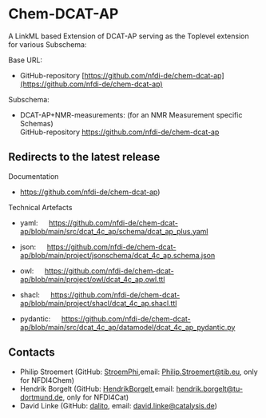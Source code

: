 Chem-DCAT-AP
========

A LinkML based Extension of DCAT-AP serving as the Toplevel extension for various Subschema:

Base URL:
- GitHub-repository [https://github.com/nfdi-de/chem-dcat-ap](https://github.com/nfdi-de/chem-dcat-ap)

Subschema:

- DCAT-AP+NMR-measurements: (for an NMR Measurement specific Schemas)
<BR> GitHub-repository https://github.com/nfdi-de/chem-dcat-ap


## Redirects to the latest release

Documentation
-  https://github.com/nfdi-de/chem-dcat-ap)

Technical Artefacts
- yaml: &emsp; https://github.com/nfdi-de/chem-dcat-ap/blob/main/src/dcat_4c_ap/schema/dcat_ap_plus.yaml
- json: &emsp; https://github.com/nfdi-de/chem-dcat-ap/blob/main/project/jsonschema/dcat_4c_ap.schema.json
- owl: &emsp; https://github.com/nfdi-de/chem-dcat-ap/blob/main/project/owl/dcat_4c_ap.owl.ttl

- shacl: &emsp; https://github.com/nfdi-de/chem-dcat-ap/blob/main/project/shacl/dcat_4c_ap.shacl.ttl

- pydantic: &emsp; https://github.com/nfdi-de/chem-dcat-ap/blob/main/src/dcat_4c_ap/datamodel/dcat_4c_ap_pydantic.py

## Contacts

  * Philip Stroemert (GitHub: [StroemPhi](https://github.com/StroemPhi),email: <Philip.Stroemert@tib.eu>, only for NFDI4Chem)
  * Hendrik Borgelt (GitHub: [HendrikBorgelt](https://github.com/HendrikBorgelt),email: <hendrik.borgelt@tu-dortmund.de>, only for NFDI4Cat)
  * David Linke (GitHub: [dalito](https://github.com/dalito), email: <david.linke@catalysis.de>)

